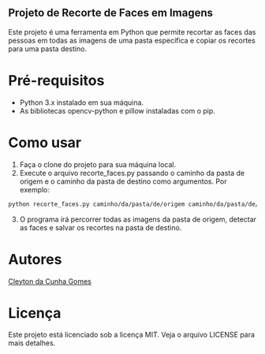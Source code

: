 ## Projeto de Recorte de Faces em Imagens
Este projeto é uma ferramenta em Python que permite recortar as faces das pessoas em todas as imagens de uma pasta específica e copiar os recortes para uma pasta destino.

# Pré-requisitos
- Python 3.x instalado em sua máquina.
- As bibliotecas opencv-python e pillow instaladas com o pip.

# Como usar
1. Faça o clone do projeto para sua máquina local.
2. Execute o arquivo recorte_faces.py passando o caminho da pasta de origem e o caminho da pasta de destino como argumentos. Por exemplo:

```bash
python recorte_faces.py caminho/da/pasta/de/origem caminho/da/pasta/de/destino
```
3. O programa irá percorrer todas as imagens da pasta de origem, detectar as faces e salvar os recortes na pasta de destino.

# Autores
[Cleyton da Cunha Gomes](https://github.com/cleytongomes)

# Licença
Este projeto está licenciado sob a licença MIT. Veja o arquivo LICENSE para mais detalhes.
